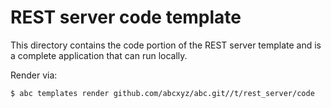 # REST server code template

This directory contains the code portion of the REST server template and is a complete application that can run locally.

Render via:

    $ abc templates render github.com/abcxyz/abc.git//t/rest_server/code
